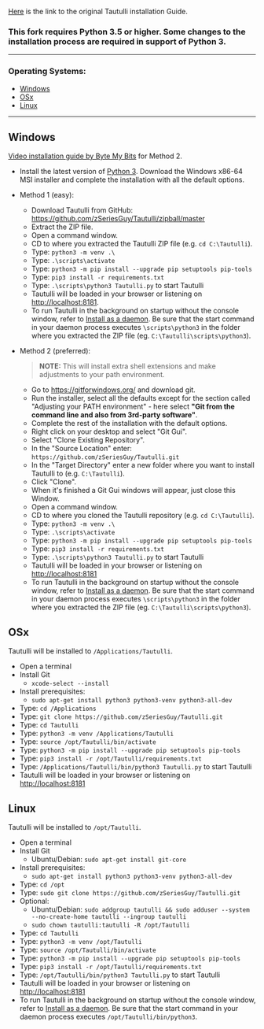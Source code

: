 [Here](https://github.com/Tautulli/Tautulli-Wiki/wiki/Installation) is the link to the original Tautulli installation Guide. 

### This fork requires Python 3.5 or higher. Some changes to the installation process are required in support of Python 3.

---
### Operating Systems:
- [Windows](#Windows)
- [OSx](#OSx)
- [Linux](#Linux)

---
## Windows
[Video installation guide by Byte My Bits](https://www.youtube.com/watch?v=G2m5UJqHYRs&feature=youtu.be) for Method 2.

* Install the latest version of [Python 3](https://www.python.org/downloads/windows/). Download the Windows x86-64 MSI installer and complete the installation with all the default options.

* Method 1 (easy):
    - Download Tautulli from GitHub: <https://github.com/zSeriesGuy/Tautulli/zipball/master>
    - Extract the ZIP file.
    - Open a command window.
    - CD to where you extracted the Tautulli ZIP file (e.g. `cd C:\Tautulli`).
    - Type: `python3 -m venv .\`
    - Type: `.\scripts\activate`
    - Type: `python3 -m pip install --upgrade pip setuptools pip-tools`
    - Type: `pip3 install -r requirements.txt`
    - Type: `.\scripts\python3 Tautulli.py` to start Tautulli
    - Tautulli will be loaded in your browser or listening on <http://localhost:8181>.
    - To run Tautulli in the background on startup without the console window, refer to [Install as a daemon](https://github.com/Tautulli/Tautulli-Wiki/wiki/Install-as-a-daemon#linux-systemd). Be sure that the start command in your daemon process executes `\scripts\python3` in the folder where you extracted the ZIP file (eg. `C:\Tautulli\scripts\python3`).    

* Method 2 (preferred):
    > **NOTE:** This will install extra shell extensions and make adjustments to your path environment.

    - Go to <https://gitforwindows.org/> and download git.
    - Run the installer, select all the defaults except for the section called "Adjusting your PATH environment" - here select **"Git from the command line and also from 3rd-party software"**.
    - Complete the rest of the installation with the default options.
    - Right click on your desktop and select "Git Gui".
    - Select "Clone Existing Repository".
    - In the "Source Location" enter: `https://github.com/zSeriesGuy/Tautulli.git`
    - In the "Target Directory" enter a new folder where you want to install Tautulli to (e.g. `C:\Tautulli`).
    - Click "Clone".
    - When it's finished a Git Gui windows will appear, just close this Window.
    - Open a command window.
    - CD to where you cloned the Tautulli repository (e.g. `cd C:\Tautulli`).
    - Type: `python3 -m venv .\`
    - Type: `.\scripts\activate`
    - Type: `python3 -m pip install --upgrade pip setuptools pip-tools`
    - Type: `pip3 install -r requirements.txt`
    - Type: `.\scripts\python3 Tautulli.py` to start Tautulli
    - Tautulli will be loaded in your browser or listening on <http://localhost:8181>
    - To run Tautulli in the background on startup without the console window, refer to [Install as a daemon](https://github.com/Tautulli/Tautulli-Wiki/wiki/Install-as-a-daemon#linux-systemd). Be sure that the start command in your daemon process executes `\scripts\python3` in the folder where you extracted the ZIP file (eg. `C:\Tautulli\scripts\python3`).    

## OSx
Tautulli will be installed to `/Applications/Tautulli`.

* Open a terminal
* Install Git  
    - `xcode-select --install`
* Install prerequisites:
    - `sudo apt-get install python3 python3-venv python3-all-dev`
* Type: `cd /Applications`
* Type: `git clone https://github.com/zSeriesGuy/Tautulli.git`
* Type: `cd Tautulli`
* Type: `python3 -m venv /Applications/Tautulli`
* Type: `source /opt/Tautulli/bin/activate`
* Type: `python3 -m pip install --upgrade pip setuptools pip-tools`
* Type: `pip3 install -r /opt/Tautulli/requirements.txt`
* Type: `/Applications/Tautulli/bin/python3 Tautulli.py` to start Tautulli
* Tautulli will be loaded in your browser or listening on <http://localhost:8181>


## Linux
Tautulli will be installed to `/opt/Tautulli`.

* Open a terminal
* Install Git  
    - Ubuntu/Debian: `sudo apt-get install git-core`
* Install prerequisites:
    - `sudo apt-get install python3 python3-venv python3-all-dev`
* Type: `cd /opt`
* Type: `sudo git clone https://github.com/zSeriesGuy/Tautulli.git`
* Optional:  
    - Ubuntu/Debian: `sudo addgroup tautulli && sudo adduser --system --no-create-home tautulli --ingroup tautulli`
    - `sudo chown tautulli:tautulli -R /opt/Tautulli`
* Type: `cd Tautulli`
* Type: `python3 -m venv /opt/Tautulli`
* Type: `source /opt/Tautulli/bin/activate`
* Type: `python3 -m pip install --upgrade pip setuptools pip-tools`
* Type: `pip3 install -r /opt/Tautulli/requirements.txt`
* Type: `/opt/Tautulli/bin/python3 Tautulli.py` to start Tautulli
* Tautulli will be loaded in your browser or listening on <http://localhost:8181>
* To run Tautulli in the background on startup without the console window, refer to [Install as a daemon](https://github.com/Tautulli/Tautulli-Wiki/wiki/Install-as-a-daemon#linux-systemd). Be sure that the start command in your daemon process executes `/opt/Tautulli/bin/python3`.
